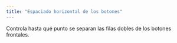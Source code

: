 ```yaml
---
title: "Espaciado horizontal de los botones"
---
```


Controla hasta qué punto se separan las filas dobles de los botones frontales.




